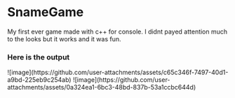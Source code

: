 # SnameGame
My first ever game made with c++ for console. I didnt payed attention much to the looks but it works and it was fun.

<h3> Here is the output </h3>
![image](https://github.com/user-attachments/assets/c65c346f-7497-40d1-a9bd-225eb9c254ab)
![image](https://github.com/user-attachments/assets/0a324ea1-6bc3-48bd-837b-53a1ccbc644d)
